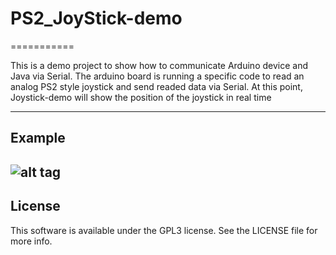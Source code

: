 # PS2_JoyStick-demo
===========

This is a demo project to show how to communicate Arduino device and Java via Serial. The arduino board is running  a specific code to read an analog PS2 style joystick and send readed data via Serial. At this point, Joystick-demo will show the position of the joystick in real time

----------
## Example
![alt tag](/screenshot.png?raw=true "PS2_JoyStick-demo")
---------

## License
This software is available under the GPL3 license. See the LICENSE file for more info.
